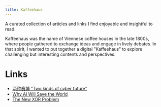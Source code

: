 ```yaml
---
title: Kaffeehaus
---
```

A curated collection of articles and links I find enjoyable and insightful to read. 

Kaffeehaus was the name of Viennese coffee houses in the late 1800s, where people gathered to exchange ideas and engage in lively debates. In that spirit, I wanted to put together a digital "Kaffeehaus" to explore challenging but interesting contents and perspectives.

# Links
- [两种赛博 "Two kinds of cyber future"](https://stoooges.feishu.cn/docs/doccnkTzORHAjga9kMRMn8AEXme)
- [Why AI Will Save the World](https://a16z.com/ai-will-save-the-world/)
- [The New XOR Problem](https://blog.wtf.sg/posts/2023-02-03-the-new-xor-problem/)